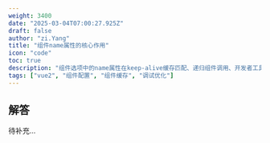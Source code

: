 ```yaml
---
weight: 3400
date: "2025-03-04T07:00:27.925Z"
draft: false
author: "zi.Yang"
title: "组件name属性的核心作用"
icon: "code"
toc: true
description: "组件选项中的name属性在keep-alive缓存匹配、递归组件调用、开发者工具调试等方面分别起到什么关键作用？Vue3中name属性的使用有哪些注意事项？"
tags: ["vue2", "组件配置", "组件缓存", "调试优化"]
---
```


## 解答

待补充...
